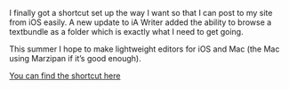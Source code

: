 I finally got a shortcut set up the way I want so that I can post to my site from iOS easily. A new update to iA Writer added the ability to browse a textbundle as a folder which is exactly what I need to get going.

This summer I hope to make lightweight editors for iOS and Mac (the Mac using Marzipan if it’s good enough).

[You can find the shortcut here](https://www.icloud.com/shortcuts/f87c005043044b8f8788670ce21ce836)
